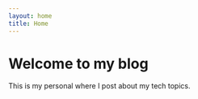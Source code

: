 ```yaml
---
layout: home
title: Home
---
```


# Welcome to my blog

This is my personal where I post about my tech topics.

